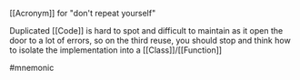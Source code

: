 [[Acronym]] for "don't repeat yourself"

Duplicated [[Code]] is hard to spot and difficult to maintain as it open the door to a lot of errors, so on the third reuse, you should stop and think how to isolate the implementation into a [[Class]]/[[Function]]

#mnemonic 